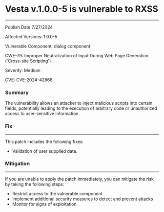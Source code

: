 # Vesta v.1.0.0-5 is vulnerable to RXSS

-------------------

Publish Date:7/27/2024

Affected Versions: 1.0.0-5

Vulnerable Component: dialog component 

CWE-79: Improper Neutralization of Input During Web Page Generation ('Cross-site Scripting')

Severity: Medium

CVE: CVE-2024-42868


### Summary

The vulnerability allows an attacker to inject malicious scripts into certain fields, potentially leading to the execution of arbitrary code or unauthorized access to user-sensitive information.


### Fix
----

This patch includes the following fixes:

* Validation of user supplied data.

### Mitigation
-------------

If you are unable to apply the patch immediately, you can mitigate the risk by taking the following steps:

* Restrict access to the vulnerable component
* Implement additional security measures to detect and prevent attacks
* Monitor for signs of exploitation


